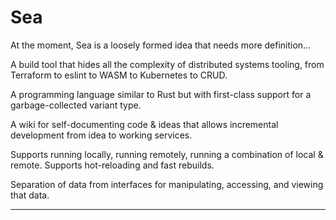 # Sea

At the moment, Sea is a loosely formed idea that needs more definition...

A build tool that hides all the complexity of distributed systems tooling, from Terraform to eslint to WASM to Kubernetes to CRUD.

A programming language similar to Rust but with first-class support for a garbage-collected variant type.

A wiki for self-documenting code & ideas that allows incremental development from idea to working services.

Supports running locally, running remotely, running a combination of local & remote.  Supports hot-reloading and fast rebuilds.

Separation of data from interfaces for manipulating, accessing, and viewing that data.

---


